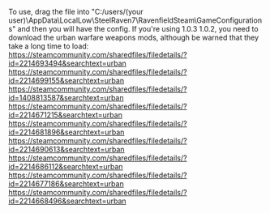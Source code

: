 To use, drag the file into "C:/users/(your user)\AppData\LocalLow\SteelRaven7\RavenfieldSteam\GameConfigurations" and then you will have the config. 
If you're using 1.0.3 1.0.2, you need to download the urban warfare weapons mods, although be warned that they take a long time to load:
https://steamcommunity.com/sharedfiles/filedetails/?id=2214693494&searchtext=urban
https://steamcommunity.com/sharedfiles/filedetails/?id=2214699155&searchtext=urban
https://steamcommunity.com/sharedfiles/filedetails/?id=1408813587&searchtext=urban
https://steamcommunity.com/sharedfiles/filedetails/?id=2214671215&searchtext=urban
https://steamcommunity.com/sharedfiles/filedetails/?id=2214681896&searchtext=urban
https://steamcommunity.com/sharedfiles/filedetails/?id=2214690613&searchtext=urban
https://steamcommunity.com/sharedfiles/filedetails/?id=2214686112&searchtext=urban
https://steamcommunity.com/sharedfiles/filedetails/?id=2214677186&searchtext=urban
https://steamcommunity.com/sharedfiles/filedetails/?id=2214668496&searchtext=urban
